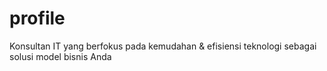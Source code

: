 # profile
Konsultan IT yang berfokus pada kemudahan &amp; efisiensi teknologi sebagai solusi model bisnis Anda
